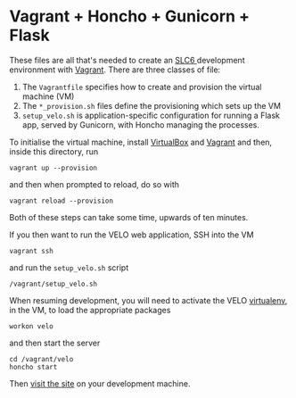Vagrant + Honcho + Gunicorn + Flask
====================================

These files are all that's needed to create an [SLC6 ](https://www.scientificlinux.org/) development environment with [Vagrant](http://www.vagrantup.com/).
There are three classes of file:

1. The `Vagrantfile` specifies how to create and provision the virtual machine (VM)
2. The `*_provision.sh` files define the provisioning which sets up the VM
3. `setup_velo.sh` is application-specific configuration for running a Flask app, served by Gunicorn, with Honcho managing the processes.

To initialise the virtual machine, install [VirtualBox](https://www.virtualbox.org/) and [Vagrant](http://docs.vagrantup.com/v2/installation/index.html) and then, inside this directory, run

    vagrant up --provision

and then when prompted to reload, do so with

    vagrant reload --provision

Both of these steps can take some time, upwards of ten minutes.

If you then want to run the VELO web application, SSH into the VM

    vagrant ssh

and run the `setup_velo.sh` script

    /vagrant/setup_velo.sh

When resuming development, you will need to activate the VELO [virtualenv](http://www.virtualenv.org/), in the VM, to load the appropriate packages 

    workon velo

and then start the server

    cd /vagrant/velo
    honcho start

Then [visit the site](http://localhost:5000/) on your development machine.
